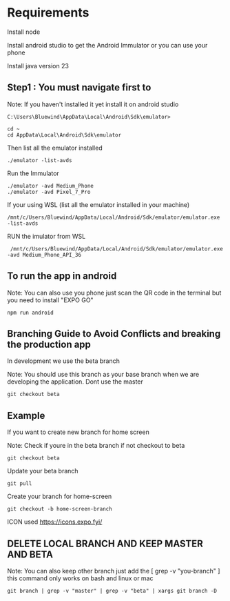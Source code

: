 # Requirements

Install node

Install android studio to get the Android Immulator or you can use your phone

Install java version 23

## Step1 : You must navigate first to

Note: If you haven't installed it yet install it on android studio

```
C:\Users\Bluewind\AppData\Local\Android\Sdk\emulator>

cd ~
cd AppData\Local\Android\Sdk\emulator

```

Then list all the emulator installed

```
./emulator -list-avds
```

Run the Immulator

```
./emulator -avd Medium_Phone
./emulator -avd Pixel_7_Pro
```

If your using WSL (list all the emulator installed in your machine)

```
/mnt/c/Users/Bluewind/AppData/Local/Android/Sdk/emulator/emulator.exe -list-avds
```

RUN the imulator from WSL

```
 /mnt/c/Users/Bluewind/AppData/Local/Android/Sdk/emulator/emulator.exe -avd Medium_Phone_API_36
```

## To run the app in android

Note: You can also use you phone just scan the QR code in the terminal but you need to install "EXPO GO"

```
npm run android
```

## Branching Guide to Avoid Conflicts and breaking the production app

In development we use the beta branch

Note: You should use this branch as your base branch when we are developing the application. Dont use the master

```
git checkout beta
```

## Example

If you want to create new branch for home screen

Note: Check if youre in the beta branch if not checkout to beta

```
git checkout beta
```

Update your beta branch

```
git pull
```

Create your branch for home-screen

```
git checkout -b home-screen-branch
```

ICON used
https://icons.expo.fyi/

## DELETE LOCAL BRANCH AND KEEP MASTER AND BETA

Note: You can also keep other branch just add the [ grep -v "you-branch" ] this command only works on bash and linux or mac

```
git branch | grep -v "master" | grep -v "beta" | xargs git branch -D
```

